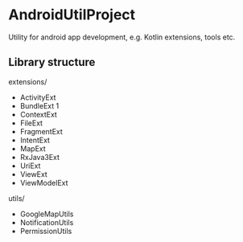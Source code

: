 # AndroidUtilProject

Utility for android app development, e.g. Kotlin extensions, tools etc.

## Library structure

extensions/

* ActivityExt
* BundleExt 1
* ContextExt
* FileExt
* FragmentExt
* IntentExt
* MapExt
* RxJava3Ext
* UriExt
* ViewExt
* ViewModelExt

utils/

* GoogleMapUtils
* NotificationUtils
* PermissionUtils
